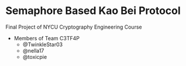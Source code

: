 # Semaphore Based Kao Bei Protocol
Final Project of NYCU Cryptography Engineering Course

- Members of Team C3TF4P
    - @TwinkleStar03
    - @nella17
    - @toxicpie
